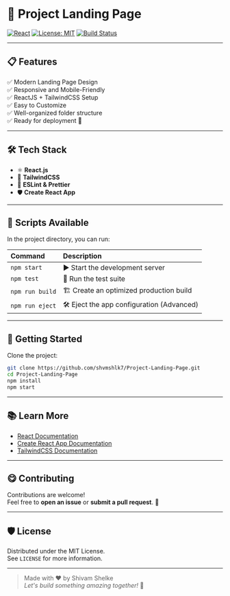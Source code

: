 # 🚀 Project Landing Page

[![React](https://img.shields.io/badge/React-18.2.0-61DAFB?style=for-the-badge&logo=react&logoColor=white)](https://reactjs.org/)
[![License: MIT](https://img.shields.io/badge/License-MIT-yellow.svg?style=for-the-badge)](https://opensource.org/licenses/MIT)
[![Build Status](https://img.shields.io/badge/build-passing-brightgreen?style=for-the-badge)](https://github.com/shvmshlk7/Project-Landing-Page)

---

## 📋 Features

✅ Modern Landing Page Design  
✅ Responsive and Mobile-Friendly  
✅ ReactJS + TailwindCSS Setup  
✅ Easy to Customize  
✅ Well-organized folder structure  
✅ Ready for deployment 🚀

---

## 🛠️ Tech Stack

- ⚛️ **React.js**
- 🎨 **TailwindCSS**
- 🧹 **ESLint & Prettier**
- 🛡️ **Create React App**

---

## 📜 Scripts Available

In the project directory, you can run:

| Command | Description |
| :------ | :---------- |
| `npm start` | ▶️ Start the development server |
| `npm test` | 🧪 Run the test suite |
| `npm run build` | 🏗️ Create an optimized production build |
| `npm run eject` | 🛠️ Eject the app configuration (Advanced) |

---

## 🚀 Getting Started

Clone the project:

```bash
git clone https://github.com/shvmshlk7/Project-Landing-Page.git
cd Project-Landing-Page
npm install
npm start
```

---

## 📚 Learn More

- [React Documentation](https://reactjs.org/)
- [Create React App Documentation](https://facebook.github.io/create-react-app/docs/getting-started)
- [TailwindCSS Documentation](https://tailwindcss.com/docs)

---

## 😋 Contributing

Contributions are welcome!  
Feel free to **open an issue** or **submit a pull request**. 💬

---

## 🛡️ License

Distributed under the MIT License.  
See `LICENSE` for more information.

---

> Made with ❤️ by Shivam Shelke  
> _Let's build something amazing together!_ 🚀

